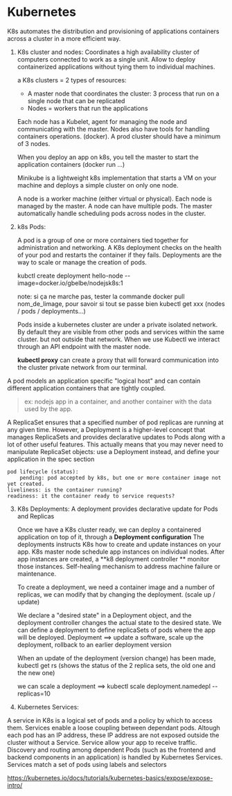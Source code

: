 # Kubernetes

K8s automates the distribution and provisioning of applications containers across a cluster in a more efficient way.


1. K8s cluster and nodes:
    Coordinates a high availability cluster of computers connected to work as a single unit.
    Allow to deploy containerized applications without tying them to individual machines.


    a K8s clusters =  2 types of resources:
    - A master node that coordinates the cluster: 3 process that run on a single node that can be replicated
    - Nodes = workers that run the applications

    Each node has a Kubelet, agent for managing the node and communicating with the master. 
    Nodes also have tools for handling containers operations. (docker).
    A prod cluster should have a minimum of 3 nodes.

    When you deploy an app on k8s, you tell the master to start the application containers (docker run ...)

    Minikube is a lightweight k8s implementation that starts a VM on your machine and deploys a simple cluster on only one node.

    A node is a worker machine (either virtual or physical). Each node is managed by the master. A node can have multiple pods. The master automatically handle scheduling pods across nodes in the cluster.


2. k8s Pods:

    A pod is a group of one or more containers tied together for administration and networking.  A K8s deployment checks on the health of your pod and
    restarts the container if they fails. Deployments are the way to scale or manage the creation of pods.

    kubctl create deployment hello-node --image=docker.io/gbelbe/nodejsk8s:1

    note: si ça ne marche pas, tester la commande docker pull nom_de_limage, pour savoir si tout se passe bien
            kubectl get xxx  (nodes / pods / deployments...)

    Pods inside a kubernetes cluster are under a private isolated network. By default they are visible from other pods and services
    within the same cluster. but not outside that network. When we use Kubectl we interact through an API endpoint with the master node.

    **kubectl proxy** can create a proxy that will forward communication into the cluster private network from our terminal.

A pod models an application specific "logical host" and can contain different application containers that are tightly coupled.
> ex: nodejs app in a container, and another container with the data used by the app.

A ReplicaSet ensures that a specified number of pod replicas are running at any given time. However, a Deployment is a higher-level concept that manages ReplicaSets and provides declarative updates to Pods along with a lot of other useful features. This actually means that you may never need to manipulate ReplicaSet objects: use a Deployment instead, and define your application in the spec section

    pod lifecycle (status):
        pending: pod accepted by k8s, but one or more container image not yet created.
    liveliness: is the container running?
    readiness: it the container ready to service requests?
    


3. K8s Deployments:  A deployment provides declarative update for Pods and Replicas

    Once we have a K8s cluster ready, we can deploy a containered application on top of it, through a **Deployment configuration**
    The deployments instructs K8s how to create and update instances on your app. K8s master node schedule app instances on individual nodes.
    After app instances are created, a **k8 deployment controller ** monitor those instances. 
    Self-healing mechanism to address machine failure or maintenance.
 
    To create a deployment, we need a container image and a number of replicas, we can modify that by changing the deployment. (scale up / update)

    We declare a "desired state" in a Deployment object, and the deployment controller changes the actual state to the desired state.
    We can define a deployment to define replicaSets of pods where the app will be deployed.
    Deployment ==> update a software, scale up the deployment, rollback to an earlier deployment version

    When an update of the deployment (version change) has been made, kubectl get rs (shows the status of the 2 replica sets, the old one and the new one)
    
    we can scale a deployment ==> kubectl scale deployment.namedepl --replicas=10 



4. Kubernetes Services:

A service in K8s is a logical set of pods and a policy by which to access them. Services enable a loose coupling between dependant pods.
Altough each pod has an IP address, these IP address are not exposed outside the cluster without a Service. Service allow your app to receive traffic.
Discovery and routing among dependent Pods (such as the frontend and backend components in an application) is handled by Kubernetes Services.
Services match a set of pods using labels and selectors



https://kubernetes.io/docs/tutorials/kubernetes-basics/expose/expose-intro/


